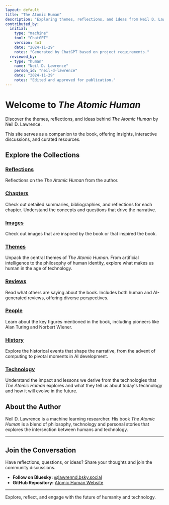 ```yaml
---
layout: default
title: "The Atomic Human"
description: "Exploring themes, reflections, and ideas from Neil D. Lawrence's book 'The Atomic Human'."
contributed_by:
  initial:
    type: "machine"
    tool: "ChatGPT"
    version: 4o1
    date: "2024-11-29"
    notes: "Generated by ChatGPT based on project requirements."
  reviewed_by:
  - type: "human"
    name: "Neil D. Lawrence"
    person_id: "neil-d-lawrence"
    date: "2024-11-29"
    notes: "Edited and approved for publication."
---
```


<!--https://www.coryzue.com/writing/bluesky-comments/-->

# Welcome to *The Atomic Human*

Discover the themes, reflections, and ideas behind *The Atomic Human* by Neil D. Lawrence. 

This site serves as a companion to the book, offering insights, interactive discussions, and curated resources.

## Explore the Collections

### **[Reflections](reflections)**

Reflections on the *The Atomic Human* from the author.

### **[Chapters](chapters)**

Check out detailed summaries, bibliographies, and reflections for each chapter. Understand the concepts and questions that drive the narrative.

### **[Images](images)**

Check out images that are inspired by the book or that inspired the book.

### **[Themes](themes)**

Unpack the central themes of *The Atomic Human*. From artificial intelligence to the philosophy of human identity, explore what makes us human in the age of technology.

### **[Reviews](reviews)**

Read what others are saying about the book. Includes both human and AI-generated reviews, offering diverse perspectives.

### **[People](people)**

Learn about the key figures mentioned in the book, including pioneers like Alan Turing and Norbert Wiener.

### **[History](history)**

Explore the historical events that shape the narrative, from the advent of computing to pivotal moments in AI development.

### **[Technology](technology)**

Understand the impact and lessons we derive from the technologies that *The Atomic Human* explores and what they tell us about today's technology and how it will evolve in the future.


## About the Author

Neil D. Lawrence is a machine learning researcher. His book *The Atomic Human* is a blend of philosophy, technology and personal stories that explores the intersection between humans and technology.

---

## Join the Conversation

Have reflections, questions, or ideas? Share your thoughts and join the community discussions.

- **Follow on Bluesky:** [@lawrennd.bsky.social](https://bsky.app/profile/lawrennd.bsky.social)
- **GitHub Repository:** [Atomic Human Website](https://github.com/atomichuman/atomichuman.github.io)

---

Explore, reflect, and engage with the future of humanity and technology.

